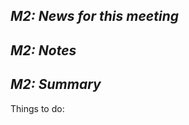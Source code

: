 *M2: News for this meeting*
------------


*M2: Notes*
------------  


*M2: Summary*
----------     

Things to do:
